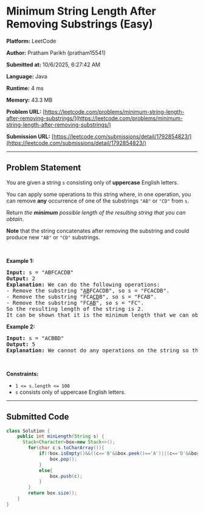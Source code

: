 
# Minimum String Length After Removing Substrings (Easy)

**Platform:** LeetCode  

**Author:** Pratham Parikh (pratham15541)  

**Submitted at:** 10/6/2025, 6:27:42 AM

**Language:** Java  

**Runtime:** 4 ms 

**Memory:** 43.3 MB  

**Problem URL:** [https://leetcode.com/problems/minimum-string-length-after-removing-substrings/](https://leetcode.com/problems/minimum-string-length-after-removing-substrings/)  

**Submission URL:** [https://leetcode.com/submissions/detail/1792854823/](https://leetcode.com/submissions/detail/1792854823/)  

---

## Problem Statement
<p>You are given a string <code>s</code> consisting only of <strong>uppercase</strong> English letters.</p>

<p>You can apply some operations to this string where, in one operation, you can remove <strong>any</strong> occurrence of one of the substrings <code>&quot;AB&quot;</code> or <code>&quot;CD&quot;</code> from <code>s</code>.</p>

<p>Return <em>the <strong>minimum</strong> possible length of the resulting string that you can obtain</em>.</p>

<p><strong>Note</strong> that the string concatenates after removing the substring and could produce new <code>&quot;AB&quot;</code> or <code>&quot;CD&quot;</code> substrings.</p>

<p>&nbsp;</p>
<p><strong class="example">Example 1:</strong></p>

<pre>
<strong>Input:</strong> s = &quot;ABFCACDB&quot;
<strong>Output:</strong> 2
<strong>Explanation:</strong> We can do the following operations:
- Remove the substring &quot;<u>AB</u>FCACDB&quot;, so s = &quot;FCACDB&quot;.
- Remove the substring &quot;FCA<u>CD</u>B&quot;, so s = &quot;FCAB&quot;.
- Remove the substring &quot;FC<u>AB</u>&quot;, so s = &quot;FC&quot;.
So the resulting length of the string is 2.
It can be shown that it is the minimum length that we can obtain.</pre>

<p><strong class="example">Example 2:</strong></p>

<pre>
<strong>Input:</strong> s = &quot;ACBBD&quot;
<strong>Output:</strong> 5
<strong>Explanation:</strong> We cannot do any operations on the string so the length remains the same.
</pre>

<p>&nbsp;</p>
<p><strong>Constraints:</strong></p>

<ul>
	<li><code>1 &lt;= s.length &lt;= 100</code></li>
	<li><code>s</code>&nbsp;consists only of uppercase English letters.</li>
</ul>


---

## Submitted Code
```java
class Solution {
    public int minLength(String s) {
      Stack<Character>box=new Stack<>();
        for(char c:s.toCharArray()){
            if(!box.isEmpty()&&((c=='B'&&box.peek()=='A')||(c=='D'&&box.peek()=='C'))){
                box.pop();
            }
            else{
                box.push(c);
            }
        }
        return box.size();
    }
}
```
